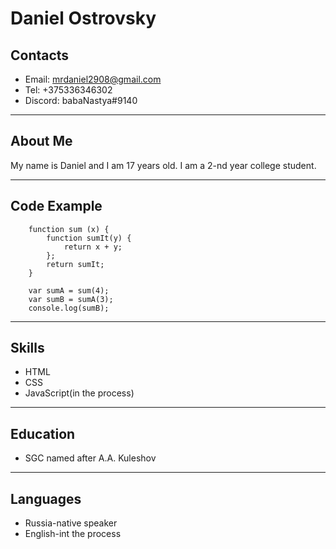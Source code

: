 # Daniel Ostrovsky

## Contacts

* Email: mrdaniel2908@gmail.com
* Tel: +375336346302
* Discord: babaNastya#9140

___

## About Me

My name is Daniel and I am 17 years old. I am a 2-nd year college student.

___

## Code Example

```
    function sum (x) {
        function sumIt(y) {
            return x + y;
        };
        return sumIt;
    }

    var sumA = sum(4);
    var sumB = sumA(3);
    console.log(sumB);
```

___

## Skills

* HTML
* CSS
* JavaScript(in the process)

___

## Education

* SGC named after A.A. Kuleshov

___

## Languages

* Russia-native speaker
* English-int the process
